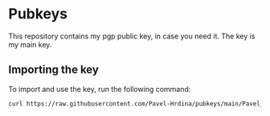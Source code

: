 # Pubkeys

This repository contains my pgp public key, in case you need it. The key is my main key.

## Importing the key 

To import and use the key, run the following command: 

```bash
curl https://raw.githubusercontent.com/Pavel-Hrdina/pubkeys/main/Pavel_Hrdina_0x8E48695D_public.gpg | gpg --import
```
